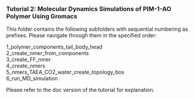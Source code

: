 
### Tutorial 2: Molecular Dynamics Simulations of PIM-1-AO Polymer Using Gromacs

This folder contains the following subfolders with sequential numbering as prefixes. Please navigate through them in the specified order:

1_polymer_components_tail_body_head\
2_create_nmer_from_components\
3_create_FF_nmer\
4_create_nmers\
5_nmers_TAEA_CO2_water_create_topology_box\
6_run_MD_simulation
  
Please refer to the doc version of the tutorial for explanation.
